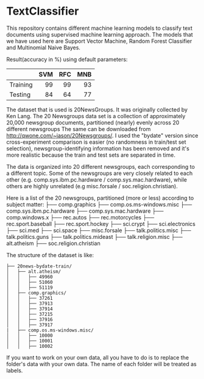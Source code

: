 # TextClassifier
This repository contains different machine learning models to classify text documents using supervised machine learning approach.
The models that we have used here are Support Vector Machine, Random Forest Classifier and Multinomial Naive Bayes.

Result(accuracy in %) using default parameters: 

|               |SVM     | RFC   |MNB   |
| ------------- |-------:| -----:|-----:|
| Training      | 99     | 99    |93    |
| Testing       | 84     | 64    | 77   |


The dataset that is used is 20NewsGroups. It was originally collected by Ken Lang.
The 20 Newsgroups data set is a collection of approximately 20,000 newsgroup documents, partitioned (nearly) evenly across 20 different newsgroups
The same can be downloaded from http://qwone.com/~jason/20Newsgroups/. I used the "bydate" version since cross-experiment comparison is easier (no randomness in train/test set selection), newsgroup-identifying information has been removed and it's more realistic because the train and test sets are separated in time.

The data is organized into 20 different newsgroups, each corresponding to a different topic.
Some of the newsgroups are very closely related to each other (e.g. comp.sys.ibm.pc.hardware / comp.sys.mac.hardware), while others are highly unrelated (e.g misc.forsale / soc.religion.christian).

Here is a list of the 20 newsgroups, partitioned (more or less) according to subject matter: 
├──    comp.graphics
├──    comp.os.ms-windows.misc
├──    comp.sys.ibm.pc.hardware
├──    comp.sys.mac.hardware
├──    comp.windows.x
├──    rec.autos
├──    rec.motorcycles
├──    rec.sport.baseball
├──    rec.sport.hockey
├──    sci.crypt
├──    sci.electronics
├──    sci.med
├──    sci.space
├──    misc.forsale
├──    talk.politics.misc
├──    talk.politics.guns
├──    talk.politics.mideast
├──    talk.religion.misc
├──    alt.atheism
├──    soc.religion.christian

The structure of the dataset is like:

    ├── 20news-bydate-train/
    │   ├── alt.atheism/
    │   │   ├── 49960
    │   │   ├── 51060
    │   │   ├── 51119
    │   ├── comp.graphics/
    │   │   ├── 37261
    │   │   ├── 37913
    │   │   ├── 37914
    │   │   ├── 37215
    │   │   ├── 37916
    │   │   ├── 37917    
    |   ├── comp.os.ms-windows.misc/
    │   │   ├── 10000
    │   │   ├── 10001
    │   │   ├── 10002



If you want to work on your own data, all you have to do is to replace the folder's data with your own data.
The name of each folder will be treated as labels.
